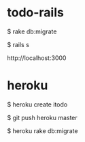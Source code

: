 todo-rails
==========

$ rake db:migrate

$ rails s

http://localhost:3000


heroku
===========
$ heroku create itodo

$ git push heroku master

$ heroku rake db:migrate
